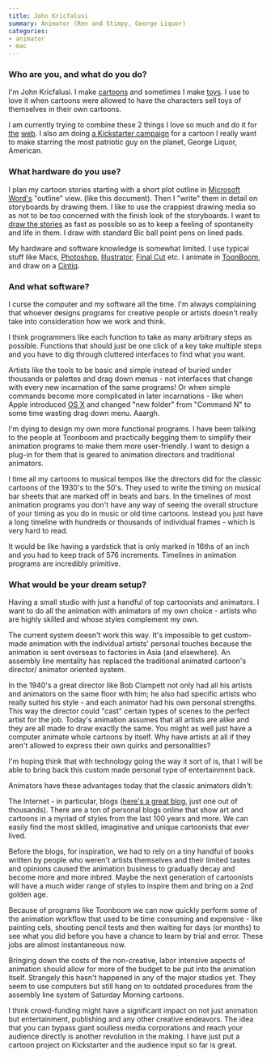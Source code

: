 ```yaml
---
title: John Kricfalusi
summary: Animator (Ren and Stimpy, George Liquor)
categories:
- animator
- mac
---
```


### Who are you, and what do you do?

I'm John Kricfalusi. I make [cartoons](http://johnkricfalusidemo.blogspot.com/ "John's Demo Reel site.") and sometimes I make [toys](http://johnkstuff.blogspot.com/2008/10/help-fix-economy.html "John's vinyl toys."). I use to love it when cartoons were allowed to have the characters sell toys of themselves in their own cartoons.
 
I am currently trying to combine these 2 things I love so much and do it for [the](http://johnkstuff.blogspot.com/2012/02/thing.html "A post about John's digital toys.") [web](http://johnkstuff.blogspot.com/2011/07/i-wish-i-had-it.html "Another post about John's digital toys."). I also am doing [a Kickstarter campaign](http://www.kickstarter.com/projects/1056985656/john-ks-cans-without-labels "John's Kickstarter project.") for a cartoon I really want to make starring the most patriotic guy on the planet, George Liquor, American.

### What hardware do you use?

I plan my cartoon stories starting with a short plot outline in [Microsoft Word's][word] "outline" view. (like this document). Then I "write" them in detail on storyboards by drawing them. I like to use the crappiest drawing media so as not to be too concerned with the finish look of the storyboards. I want to [draw the stories](http://johnkstuff.blogspot.com/2010/12/slabs-first-fist-all-in-one-ez-to-read.html "Some of John's storyboards.") as fast as possible so as to keep a feeling of spontaneity and life in them. I draw with standard Bic ball point pens on lined pads.
 
My hardware and software knowledge is somewhat limited. I use typical stuff like Macs, [Photoshop][], [Illustrator][], [Final Cut][final-cut-pro] etc. I animate in [ToonBoom][toon-boom-studio], and draw on a [Cintiq][].

### And what software?

I curse the computer and my software all the time. I'm always complaining that whoever designs programs for creative people or artists doesn't really take into consideration how we work and think.
 
I think programmers like each function to take as many arbitrary steps as possible. Functions that should just be one click of a key take multiple steps and you have to dig through cluttered interfaces to find what you want.
 
Artists like the tools to be basic and simple instead of buried under thousands or palettes and drag down menus - not interfaces that change with every new incarnation of the same programs! Or when simple commands become more complicated in later incarnations - like when Apple introduced [OS X][macos] and changed "new folder" from "Command N" to some time wasting drag down menu. Aaargh.
 
I'm dying to design my own more functional programs. I have been talking to the people at Toonboom and practically begging them to simplify their animation programs to make them more user-friendly. I want to design a plug-in for them that is geared to animation directors and traditional animators.
 
I time all my cartoons to musical tempos like the directors did for the classic cartoons of the 1930's to the 50's. They used to write the timing on musical bar sheets that are marked off in beats and bars. In the timelines of most animation programs you don't have any way of seeing the overall structure of your timing as you do in music or old time cartoons. Instead you just have a long timeline with hundreds or thousands of individual frames - which is very hard to read.
 
It would be like having a yardstick that is only marked in 16ths of an inch and you had to keep track of 576 increments. Timelines in animation programs are incredibly primitive.

### What would be your dream setup?

Having a small studio with just a handful of top cartoonists and animators. I want to do all the animation with animators of my own choice - artists who are highly skilled and whose styles complement my own.
 
The current system doesn't work this way. It's impossible to get custom-made animation with the individual artists' personal touches because the animation is sent overseas to factories in Asia (and elsewhere). An assembly line mentality has replaced the traditional animated cartoon's director/ animator oriented system.
 
In the 1940's a great director like Bob Clampett not only had all his artists and animators on the same floor with him; he also had specific artists who really suited his style - and each animator had his own personal strengths. This way the director could "cast" certain types of scenes to the perfect artist for the job. Today's animation assumes that all artists are alike and they are all made to draw exactly the same. You might as well just have a computer animate whole cartoons by itself. Why have artists at all if they aren't allowed to express their own quirks and personalities?
 
I'm hoping think that with technology going the way it sort of is, that I will be able to bring back this custom made personal type of entertainment back.
 
Animators have these advantages today that the classic animators didn't:
 
The Internet - in particular, blogs ([here's a great blog](http://animationresources.org/ "A website for budding animators."), just one out of thousands). There are a ton of personal blogs online that show art and cartoons in a myriad of styles from the last 100 years and more. We can easily find the most skilled, imaginative and unique cartoonists that ever lived.
 
Before the blogs, for inspiration, we had to rely on a tiny handful of books written by people who weren't artists themselves and their limited tastes and opinions caused the animation business to gradually decay and become more and more inbred. Maybe the next generation of cartoonists will have a much wider range of styles to inspire them and bring on a 2nd golden age.
 
Because of programs like Toonboom we can now quickly perform some of the animation workflow that used to be time consuming and expensive - like painting cels, shooting pencil tests and then waiting for days (or months) to see what you did before you have a chance to learn by trial and error. These jobs are almost instantaneous now.
 
Bringing down the costs of the non-creative, labor intensive aspects of animation should allow for more of the budget to be put into the animation itself. Strangely this hasn't happened in any of the major studios yet. They seem to use computers but still hang on to outdated procedures from the assembly line system of Saturday Morning cartoons.
 
I think crowd-funding might have a significant impact on not just animation but entertainment, publishing and any other creative endeavors. The idea that you can bypass giant soulless media corporations and reach your audience directly is another revolution in the making. I have just put a cartoon project on Kickstarter and the audience input so far is great.

[cintiq]: https://www.wacom.com/en/us/cintiq "A computer screen you can draw on."
[final-cut-pro]: https://en.wikipedia.org/wiki/Final_Cut_Pro "A nonlinear video editor."
[illustrator]: https://www.adobe.com/products/illustrator.html "A vector graphics editor."
[macos]: https://en.wikipedia.org/wiki/MacOS "An operating system for Mac hardware."
[photoshop]: https://www.adobe.com/products/photoshop.html "A bitmap image editor."
[toon-boom-studio]: https://www.toonboom.com/products/toon-boom-studio "A 2D animation software package."
[word]: https://products.office.com/en-us/word "A document editor."
